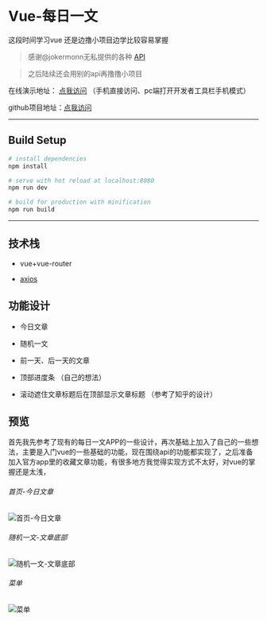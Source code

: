 # Vue-每日一文
这段时间学习vue 还是边撸小项目边学比较容易掌握

>感谢@jokermonn无私提供的各种 [API](https://github.com/jokermonn/-Api)

>之后陆续还会用别的api再撸撸小项目

在线演示地址： [点我访问](http://www.cr0wn0209.me/vue-meiriyiwen)
（手机直接访问、pc端打开开发者工具栏手机模式）

github项目地址：[点我访问](https://github.com/Cr0wn0209/vue-meiriyiwen)

---
## Build Setup

``` bash
# install dependencies
npm install

# serve with hot reload at localhost:8080
npm run dev

# build for production with minification
npm run build
```
---
## 技术栈

 - vue+vue-router

 - [axios](https://www.npmjs.com/package/axios)

## 功能设计

 - 今日文章

 - 随机一文

 - 前一天、后一天的文章

 - 顶部进度条 （自己的想法）

 - 滚动遮住文章标题后在顶部显示文章标题 （参考了知乎的设计）

## 预览

首先我先参考了现有的每日一文APP的一些设计，再次基础上加入了自己的一些想法，主要是入门vue的一些基础的功能，现在围绕api的功能都实现了，之后准备加入官方app里的收藏文章功能，有很多地方我觉得实现方式不太好，对vue的掌握还是太浅，
###### 首页-今日文章
![首页-今日文章](./res/meiriyiwen-index.png)

###### 随机一文-文章底部
![随机一文-文章底部](./res/meiriyiwen-bottom.png)

###### 菜单
![菜单](./res/meiriyiwen-sidemenu-2.png)
